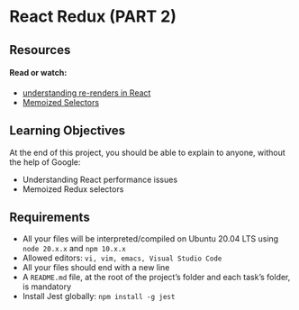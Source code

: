 # React Redux (PART 2)

## Resources

#### Read or watch:

- [understanding re-renders in React](https://www.reddit.com/r/reactjs/comments/166g3w8/why_react_rerenders_when_do_we_need_to_worry/)
- [Memoized Selectors](https://redux.js.org/usage/deriving-data-selectors#writing-memoized-selectors-with-reselect)

## Learning Objectives

At the end of this project, you should be able to explain to anyone, without the help of Google:

- Understanding React performance issues
- Memoized Redux selectors

## Requirements

- All your files will be interpreted/compiled on Ubuntu 20.04 LTS using `node 20.x.x` and `npm 10.x.x`
- Allowed editors: `vi, vim, emacs, Visual Studio Code`
- All your files should end with a new line
- A `README.md` file, at the root of the project’s folder and each task’s folder, is mandatory
- Install Jest globally: `npm install -g jest`
